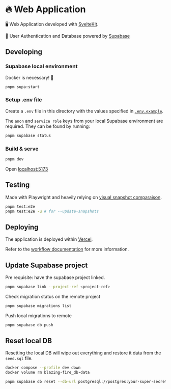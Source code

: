 # :fire: Web Application

:desktop_computer: Web Application developed with [SvelteKit](https://kit.svelte.dev).

:bust_in_silhouette: User Authentication and Database powered by [Supabase](https://supabase.com)

## Developing

### Supabase local environment

Docker is necessary! :whale:

```bash
pnpm supa:start
```

### Setup .env file

Create a `.env` file in this directory with the values specified in [`.env.example`](.env.example).

The `anon` and `service role` keys from your local Supabase environment are required. They can be found by running:

```bash
pnpm supabase status
```

### Build & serve

```bash
pnpm dev
```

Open [localhost:5173](http://localhost:5173)

## Testing

Made with Playwright and heavily relying on [visual snapshot comparaison](https://playwright.dev/docs/test-snapshots).

```bash
pnpm test:e2e
pnpm test:e2e -u # for --update-snapshots
```

## Deploying

The application is deployed within [Vercel](https://vercel.com).

Refer to the [workflow documentation](../../README.md) for more information.

## Update Supabase project

Pre requisite: have the supabase project linked.

```bash
pnpm supabase link --project-ref <project-ref>
```

Check migration status on the remote project

```bash
pnpm supabase migrations list
```

Push local migrations to remote

```bash
pnpm supabase db push
```

## Reset local DB

Resetting the local DB will wipe out everything and restore it data from the `seed.sql` file.

```bash
docker compose --profile dev down
docker volume rm blazing-fire_db-data
```

```bash
pnpm supabase db reset --db-url postgresql://postgres:your-super-secret-and-long-postgres-password@localhost:5432/postgres
```

